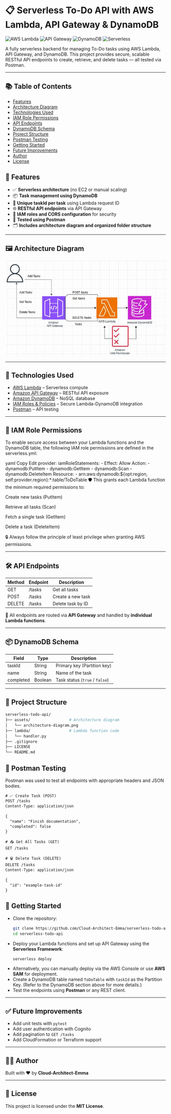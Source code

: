 # 📋 Serverless To-Do API with AWS Lambda, API Gateway & DynamoDB

![AWS Lambda](https://img.shields.io/badge/AWS-Lambda-orange?logo=awslambda&logoColor=white)
![API Gateway](https://img.shields.io/badge/AWS-API_Gateway-blueviolet?logo=amazon-aws&logoColor=white)
![DynamoDB](https://img.shields.io/badge/AWS-DynamoDB-blue?logo=amazon-dynamodb&logoColor=white)
![Serverless](https://img.shields.io/badge/Architecture-Serverless-success?logo=serverless&logoColor=white)

A fully serverless backend for managing To-Do tasks using AWS Lambda, API Gateway, and DynamoDB. This project provides secure, scalable RESTful API endpoints to create, retrieve, and delete tasks — all tested via Postman.

---
## 📚 Table of Contents

- [Features](#-features)
- [Architecture Diagram](#️-architecture-diagram)
- [Technologies Used](#-technologies-used)
- [IAM Role Permissions](#-iam-role-permissions)
- [API Endpoints](#api-endpoints)
- [DynamoDB Schema](#-dynamodb-schema)
- [Project Structure](#-project-structure)
- [Postman Testing](#-postman-testing)
- [Getting Started](#-getting-started)
- [Future Improvements](#-future-improvements)
- [Author](#-author)
- [License](#-license)

## 📌 Features

- ✅ **Serverless architecture** (no EC2 or manual scaling)
- 📦 **Task management using DynamoDB**
- 🧠 **Unique taskId per task** using Lambda request ID
- 🌐 **RESTful API endpoints** via API Gateway
- 🔐 **IAM roles and CORS configuration** for security
- 🧪 **Tested using Postman**
- 🗂️ **Includes architecture diagram and organized folder structure**

---

## 🖼️ Architecture Diagram

![Architecture Diagram](./assets/architecture-diagram.JPG)

---

## 🚀 Technologies Used

- [AWS Lambda](https://aws.amazon.com/lambda/) – Serverless compute  
- [Amazon API Gateway](https://aws.amazon.com/api-gateway/) – RESTful API exposure  
- [Amazon DynamoDB](https://aws.amazon.com/dynamodb/) – NoSQL database  
- [IAM Roles & Policies](https://docs.aws.amazon.com/IAM/latest/UserGuide/access_policies.html) – Secure Lambda-DynamoDB integration  
- [Postman](https://www.postman.com/) – API testing 

---

## 📜 IAM Role Permissions
To enable secure access between your Lambda functions and the DynamoDB table, the following IAM role permissions are defined in the serverless.yml:

yaml
Copy
Edit
provider:
  iamRoleStatements:
    - Effect: Allow
      Action:
        - dynamodb:PutItem
        - dynamodb:GetItem
        - dynamodb:Scan
        - dynamodb:DeleteItem
      Resource:
        - arn:aws:dynamodb:${opt:region, self:provider.region}:*:table/ToDoTable
🛡️ This grants each Lambda function the minimum required permissions to:

Create new tasks (PutItem)

Retrieve all tasks (Scan)

Fetch a single task (GetItem)

Delete a task (DeleteItem)

🔒 Always follow the principle of least privilege when granting AWS permissions.

---

## 🛠️ API Endpoints

| Method | Endpoint | Description         |
|--------|----------|---------------------|
| GET    | /tasks   | Get all tasks       |
| POST   | /tasks   | Create a new task   |
| DELETE | /tasks   | Delete task by ID   |

🔄 All endpoints are routed via **API Gateway** and handled by **individual Lambda functions**.

---

## 📦 DynamoDB Schema

| Field     | Type    | Description                      |
|-----------|---------|----------------------------------|
| taskId    | String  | Primary key (Partition key)      |
| name      | String  | Name of the task                 |
| completed | Boolean | Task status (`true` / `false`)   |

---

## 📁 Project Structure

```bash
serverless-todo-api/
├── assets/                 # Architecture diagram
│   └── architecture-diagram.png
├── lambda/                 # Lambda function code
│   └── handler.py
├── .gitignore
├── LICENSE
└── README.md
```

## 🧪 Postman Testing

Postman was used to test all endpoints with appropriate headers and JSON bodies.

```http
# ✅ Create Task (POST)
POST /tasks
Content-Type: application/json

{
  "name": "Finish documentation",
  "completed": false
}

# 📥 Get All Tasks (GET)
GET /tasks

# 🗑️ Delete Task (DELETE)
DELETE /tasks
Content-Type: application/json

{
  "id": "example-task-id"
}
```
## 📌 Getting Started

- Clone the repository:
    ```bash
    git clone https://github.com/Cloud-Architect-Emma/serverless-todo-api.git
    cd serverless-todo-api
    ```
- Deploy your Lambda functions and set up API Gateway using the **Serverless Framework**:
    ```bash
    serverless deploy
    ```
- Alternatively, you can manually deploy via the AWS Console or use **AWS SAM** for deployment.
- Create a DynamoDB table named `ToDoTable` with `taskId` as the Partition Key. (Refer to the DynamoDB section above for more details.)
- Test the endpoints using **Postman** or any REST client.


---

## ✅ Future Improvements

- Add unit tests with `pytest`  
- Add user authentication with Cognito  
- Add pagination to `GET /tasks`  
- Add CloudFormation or Terraform support


---

## 👨‍💻 Author
Built with ❤️ by **Cloud-Architect-Emma**


---

## 📜 License
This project is licensed under the **MIT License**.
